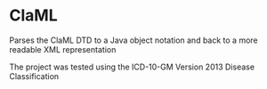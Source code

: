 ClaML
=====

Parses the ClaML DTD to a Java object notation and back to a more readable XML representation

The project was tested using the ICD-10-GM Version 2013 Disease Classification
